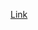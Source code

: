 [Link](https://DragonsEG.github.io/Front-End-2023/tree/Member.Mohamed_Magdy_Mohamed/week_1/tailwind_tasks/task_2_challenge_10)
